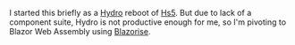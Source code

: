 I started this briefly as a [Hydro](https://usehydro.dev/) reboot of [Hs5](https://github.com/adamfoneil/Hs5). But due to lack of a component suite, Hydro is not productive enough for me, so I'm pivoting to Blazor Web Assembly using [Blazorise](https://blazorise.com/).
